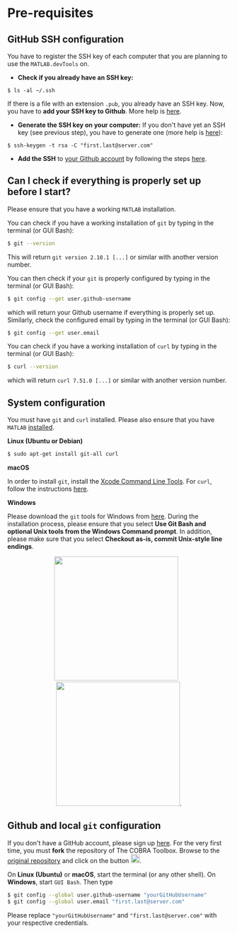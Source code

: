 # Pre-requisites

## GitHub SSH configuration

You have to register the SSH key of each computer that you are planning to use the `MATLAB.devTools` on.

- **Check if you already have an SSH key:**
````
$ ls -al ~/.ssh
````
If there is a file with an extension `.pub`, you already have an SSH key. Now, you have to **add your SSH key to Github**. More help is [here](https://help.github.com/articles/checking-for-existing-ssh-keys/).

- **Generate the SSH key on your computer:**
If you don't have yet an SSH key (see previous step), you have to generate one (more help is [here](https://help.github.com/articles/generating-a-new-ssh-key-and-adding-it-to-the-ssh-agent/)):
````
$ ssh-keygen -t rsa -C "first.last@server.com"
````

- **Add the SSH** to [your Github account](https://github.com/settings/keys) by following the steps [here](https://help.github.com/articles/adding-a-new-ssh-key-to-your-github-account/).

## Can I check if everything is properly set up before I start?

Please ensure that you have a working `MATLAB` installation.

You can check if you have a working installation of `git` by typing in the terminal (or GUI Bash):
```bash
$ git --version
```
This will return `git version 2.10.1 [...]` or similar with another version number.

You can then check if your `git` is properly configured by typing in the terminal (or GUI Bash):
```bash
$ git config --get user.github-username
```
which will return your Github username if everything is properly set up. Similarly, check the configured email by typing in the terminal (or GUI Bash):
```bash
$ git config --get user.email
```

You can check if you have a working installation of `curl` by typing in the terminal (or GUI Bash):
```bash
$ curl --version
```
which will return `curl 7.51.0 [...]` or similar with another version number.

## System configuration

You must have `git` and `curl` installed. Please also ensure that you have `MATLAB` [installed](https://nl.mathworks.com/help/install/).

**Linux (Ubuntu or Debian)**

```bash
$ sudo apt-get install git-all curl
```

**macOS**

In order to install `git`, install the [Xcode Command Line Tools](http://osxdaily.com/2014/02/12/install-command-line-tools-mac-os-x/). For `curl`, follow the instructions [here](http://macappstore.org/curl/).

**Windows**

Please download the `git` tools for Windows from [here](https://git-scm.com/download/win). During the installation process, please ensure that you select **Use Git Bash and optional Unix tools from the Windows Command prompt**. In addition, please make sure that you select **Checkout as-is, commit Unix-style line endings**.

<div align="center">
<img src="https://cdn.rawgit.com/opencobra/cobratoolbox/develop/docs/source/_static/images/installation_git_windows_0.png" height="280px">&nbsp;&nbsp;&nbsp;<img src="https://cdn.rawgit.com/opencobra/cobratoolbox/develop/docs/source/_static/images/installation_git_windows_1.png" height="280px">.
</div>

## Github and local `git` configuration

If you don't have a GitHub account, please sign up [here](https://github.com/join). For the very first time, you must **fork** the repository of The COBRA Toolbox. Browse to the [original repository](https://github.com/opencobra/cobratoolbox) and click on the button
<img src="https://upload.wikimedia.org/wikipedia/commons/3/38/GitHub_Fork_Button.png" height="20px">.

On **Linux (Ubuntu)** or **macOS**, start the terminal (or any other shell). On **Windows**, start `GUI Bash`. Then type
```bash
$ git config --global user.github-username "yourGitHubUsername"
$ git config --global user.email "first.last@server.com"
```
Please replace `"yourGitHubUsername"` and `"first.last@server.com"` with your respective credentials.
